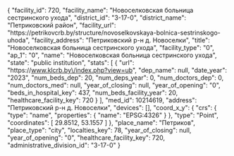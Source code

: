 {
    "facility_id": 720,
    "facility_name": "Новоселковская больница сестринского ухода",
    "district_id": "3-17-0",
    "district_name": "Петриковский район",
    "facility_url": "https:\/\/petrikovcrb.by\/structure\/novoselkovskaya-bolnica-sestrinskogo-uhoda",
    "facility_address": "Петриковский р-н д. Новоселки",
    "title": "Новоселковская больница сестринского ухода",
    "facility_type": "0",
    "ap_1": "0",
    "name": "Новоселковская больница сестринского ухода",
    "state": "public institution",
    "stats": [
        {
            "url": "https:\/\/www.klcrb.by\/index.php?view=ub",
            "dep_name": null,
            "date_year": "2023",
            "num_beds_dep": 20,
            "num_deps_year": 0,
            "num_doctors_dep": 0,
            "num_doctors_med": null,
            "year_of_closing": null,
            "year_of_opening": "0",
            "beds_in_hospital_key": 437,
            "num_beds_facility_year": 20,
            "healthcare_facility_key": 720
        }
    ],
    "med_id": 10214619,
    "address": "Петриковский р-н д. Новоселки",
    "devices": [],
    "coord_x_y": {
        "crs": {
            "type": "name",
            "properties": {
                "name": "EPSG:4326"
            }
        },
        "type": "Point",
        "coordinates": [
            29.8512,
            53.1557
        ]
    },
    "place_name": "Петриков",
    "place_type": "city",
    "localties_key": 78,
    "year_of_closing": null,
    "year_of_opening": "0",
    "healthcare_facility_key": 720,
    "administrative_division_id": "3-17-0"
}